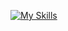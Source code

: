 [![My Skills](https://skillicons.dev/icons?i=js,html,css,php,redis,mysql,atom)](https://skillicons.dev)
